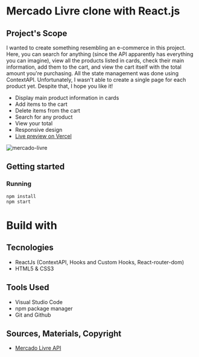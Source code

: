 # Mercado Livre clone with React.js

## Project's Scope
I wanted to create something resembling an e-commerce in this project. Here, you can search for anything (since the API apparently has everything you can imagine), view all the products listed in cards, check their main information, add them to the cart, and view the cart itself with the total amount you're purchasing. All the state management was done using ContextAPI. Unfortunately, I wasn't able to create a single page for each product yet. Despite that, I hope you like it!

* Display main product information in cards
* Add items to the cart
* Delete items from the cart
* Search for any product
* View your total
* Responsive design
* [Live preview on Vercel](https://mercadolivreclone.vercel.app/)

![mercado-livre](https://github.com/JFilgueira/mercado-livre-clone/assets/103948600/bb5ec1d7-0649-4292-b292-ace78793ed6b)

## Getting started

### Running 
```
npm install
npm start
```
# Build with

## Tecnologies
* ReactJs (ContextAPI, Hooks and Custom Hooks, React-router-dom)
* HTML5 & CSS3

## Tools Used
* Visual Studio Code
* npm package manager
* Git and Github

## Sources, Materials, Copyright
* [Mercado Livre API](https://api.mercadolibre.com/sites/MLB/)
